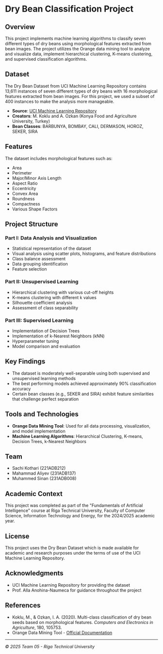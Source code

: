 # Dry Bean Classification Project

## Overview
This project implements machine learning algorithms to classify seven different types of dry beans using morphological features extracted from bean images. The project utilizes the Orange data mining tool to analyze and visualize data, implement hierarchical clustering, K-means clustering, and supervised classification algorithms.

## Dataset
The Dry Bean Dataset from UCI Machine Learning Repository contains 13,611 instances of seven different types of dry beans with 16 morphological features extracted from bean images. For this project, we used a subset of 400 instances to make the analysis more manageable.

- **Source**: [UCI Machine Learning Repository](https://archive.ics.uci.edu/dataset/602/dry+bean+dataset)
- **Creators**: M. Koklu and A. Ozkan (Konya Food and Agriculture University, Turkey)
- **Bean Classes**: BARBUNYA, BOMBAY, CALI, DERMASON, HOROZ, SEKER, SIRA

## Features
The dataset includes morphological features such as:
- Area
- Perimeter
- Major/Minor Axis Length
- Aspect Ratio
- Eccentricity
- Convex Area
- Roundness
- Compactness
- Various Shape Factors

## Project Structure

### Part I: Data Analysis and Visualization
- Statistical representation of the dataset
- Visual analysis using scatter plots, histograms, and feature distributions
- Class balance assessment
- Data grouping identification
- Feature selection

### Part II: Unsupervised Learning
- Hierarchical clustering with various cut-off heights
- K-means clustering with different k values
- Silhouette coefficient analysis
- Assessment of class separability

### Part III: Supervised Learning
- Implementation of Decision Trees
- Implementation of k-Nearest Neighbors (kNN)
- Hyperparameter tuning
- Model comparison and evaluation

## Key Findings
- The dataset is moderately well-separable using both supervised and unsupervised learning methods
- The best performing models achieved approximately 90% classification accuracy
- Certain bean classes (e.g., SEKER and SIRA) exhibit feature similarities that challenge perfect separation

## Tools and Technologies
- **Orange Data Mining Tool**: Used for all data processing, visualization, and model implementation
- **Machine Learning Algorithms**: Hierarchical Clustering, K-means, Decision Trees, k-Nearest Neighbors

## Team
- Sachi Kothari (221ADB212)
- Mahammad Aliyev (231ADB137)
- Muhammed Sinan (231ADB008)

## Academic Context
This project was completed as part of the "Fundamentals of Artificial Intelligence" course at Riga Technical University, Faculty of Computer Science, Information Technology and Energy, for the 2024/2025 academic year.

## License
This project uses the Dry Bean Dataset which is made available for academic and research purposes under the terms of use of the UCI Machine Learning Repository.

## Acknowledgments
- UCI Machine Learning Repository for providing the dataset
- Prof. Alla Anohina-Naumeca for guidance throughout the project

## References
- Koklu, M., & Ozkan, I. A. (2020). Multi-class classification of dry bean seeds based on morphological features. *Computers and Electronics in Agriculture*, 180, 105753.
- Orange Data Mining Tool - [Official Documentation](https://orangedatamining.com)

---
*© 2025 Team 05 - Riga Technical University*
